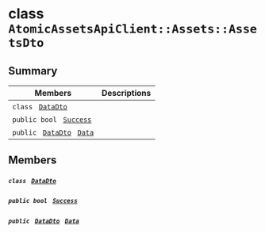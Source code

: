 # class `AtomicAssetsApiClient::Assets::AssetsDto` 

## Summary

 Members                                | Descriptions                                
----------------------------------------|---------------------------------------------
`class ` [`DataDto`](AtomicAssetsApiClient--Assets--AssetsDto--DataDto.md)        | 
`public bool ` [`Success`](#class_atomic_assets_api_client_1_1_assets_1_1_assets_dto_1a506fb037fbb6bfe8f254c021a2c3cfac) | 
`public ` [`DataDto`](AtomicAssetsApiClient--Assets--AssetsDto--DataDto.md)` ` [`Data`](#class_atomic_assets_api_client_1_1_assets_1_1_assets_dto_1a6ed89521b3da4f30d2ab82c36d0afd13) | 

## Members

##### `class ` [`DataDto`](AtomicAssetsApiClient--Assets--AssetsDto--DataDto.md) 

##### `public bool ` [`Success`](#class_atomic_assets_api_client_1_1_assets_1_1_assets_dto_1a506fb037fbb6bfe8f254c021a2c3cfac) 

##### `public ` [`DataDto`](AtomicAssetsApiClient--Assets--AssetsDto--DataDto.md)` ` [`Data`](#class_atomic_assets_api_client_1_1_assets_1_1_assets_dto_1a6ed89521b3da4f30d2ab82c36d0afd13) 

